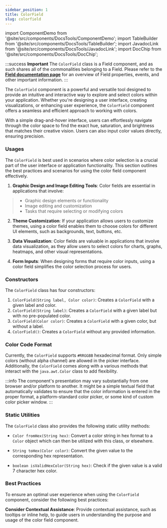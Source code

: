 ```yaml
---
sidebar_position: 1
title: ColorField
slug: colorfield
---
```


import ComponentDemo from '@site/src/components/DocsTools/ComponentDemo';
import TableBuilder from '@site/src/components/DocsTools/TableBuilder';
import JavadocLink from '@site/src/components/DocsTools/JavadocLink';
import DocChip from '@site/src/components/DocsTools/DocChip';

<DocChip tooltipText="This component will render with a shadow DOM, an API built into the browser that facilitates encapsulation." label="Shadow" component="a" href="../../glossary#shadow-dom" target="_blank" clickable={true} iconName="shadow" />

<DocChip tooltipText="The name of the web component that will render in the DOM." label="dwc-field" clickable={false} iconName='code'/>

<JavadocLink type="foundation" location="com/webforj/component/field/ColorField" top='true'/>

<ComponentBasics />

:::success **Important**
The `ColorField` class is a Field component, and as such shares all of the commonalities belonging to a Field. Please refer to the **[Field documentation page](/docs/components/fields)** for an overview of Field properties, events, and other important information.
:::

The `ColorField` component is a powerful and versatile tool designed to provide an intuitive and interactive way to explore and select colors within your application. Whether you're designing a user interface, creating visualizations, or enhancing user experience, the `ColorField` component offers a seamless and efficient approach to working with colors. 

With a simple drag-and-hover interface, users can effortlessly navigate through the color space to find the exact hue, saturation, and brightness that matches their creative vision. Users can also input color values directly, ensuring precision.


<ComponentDemo 
path='https://demo.webforj.com/webapp/controlsamples?class=componentdemos.fielddemos.ColorFieldDemo' 
javaE='https://raw.githubusercontent.com/webforj/ControlSamples/main/src/main/java/componentdemos/fielddemos/ColorFieldDemo.java'
javaC=''
cssURL='https://raw.githubusercontent.com/webforj/ControlSamples/main/src/main/resources/css/fieldstyles/color_field_styles.css'
height='300px'
/>

### Usages

The `ColorField` is best used in scenarios where color selection is a crucial part of the user interface or application functionality. This section outlines the best practices and scenarios for using the color field component effectively.

1. **Graphic Design and Image Editing Tools**: Color fields are essential in applications that involve:
  >- Graphic design elements or functionality 
  >- Image editing and customization 
  >- Tasks that require selecting or modifying colors

2. **Theme Customization**: If your application allows users to customize themes, using a color field enables them to choose colors for different UI elements, such as backgrounds, text, buttons, etc.

3. **Data Visualization**: Color fields are valuable in applications that involve data visualization, as they allow users to select colors for charts, graphs, heatmaps, and other visual representations.

4. **Form Inputs**: When designing forms that require color inputs, using a color field simplifies the color selection process for users.

### Constructors

The `ColorField` class has four constructors:

1. `ColorField(String label, Color color)`: Creates a `ColorField` with a given label and color.
2. `ColorField(String label)`: Creates a `ColorField` with a given label but with no pre-populated color.
3. `ColorField(Color color)`: Creates a `ColorField` with a given color, but without a label.
4. `ColorField()`: Creates a `ColorField` without any provided information.

### Color Code Format

Currently, the `ColorField` supports `#RRGGBB` hexadecimal format. Only simple colors (without alpha channel) are allowed in the picker interface. Additionally, the `ColorField` comes along with a various methods that interact with the `java.awt.Color` class to add flexibility.

:::info
The component's presentation may vary substantially from one browser and/or platform to another. It might be a simple textual field that automatically validates to ensure that the color information is entered in the proper format, a platform-standard color picker, or some kind of custom color picker window.
:::

### Static Utilities 

The `ColorField` class also provides the following static utility methods:

- `Color fromHex(String hex)`: Convert a color string in hex format to a `Color` object which can then be utilized with this class, or elsewhere.

- `String toHex(Color color)`: Convert the given value to the corresponding hex representation.

- `boolean isValidHexColor(String hex)`: Check if the given value is a valid 7 character hex color.

### Best Practices

To ensure an optimal user experience when using the `ColorField` component, consider the following best practices:

 **Consider Contextual Assistance**: Provide contextual assistance, such as tooltips or inline help, to guide users in understanding the purpose and usage of the color field component.